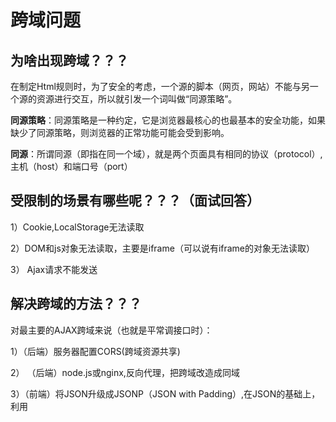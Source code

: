 # 跨域问题

## 为啥出现跨域？？？

在制定Html规则时，为了安全的考虑，一个源的脚本（网页，网站）不能与另一个源的资源进行交互，所以就引发一个词叫做“同源策略”。

**同源策略**：同源策略是一种约定，它是浏览器最核心的也最基本的安全功能，如果缺少了同源策略，则浏览器的正常功能可能会受到影响。

**同源**：所谓同源（即指在同一个域），就是两个页面具有相同的协议（protocol）,主机（host）和端口号（port）

## 受限制的场景有哪些呢？？？（面试回答）

1）Cookie,LocalStorage无法读取

 2）DOM和js对象无法读取，主要是iframe（可以说有iframe的对象无法读取）

 3） Ajax请求不能发送

## 解决跨域的方法？？？

对最主要的AJAX跨域来说（也就是平常调接口时）：

1）（后端）服务器配置CORS(跨域资源共享)

2） （后端）node.js或nginx,反向代理，把跨域改造成同域

3）（前端）将JSON升级成JSONP（JSON with Padding）,在JSON的基础上，利用<script>标签可以跨域的特性，加上头设置

**对iframe跨域来说：**

H5提供了postMessage()的方法，可以在父子页面进行通信（加分项）